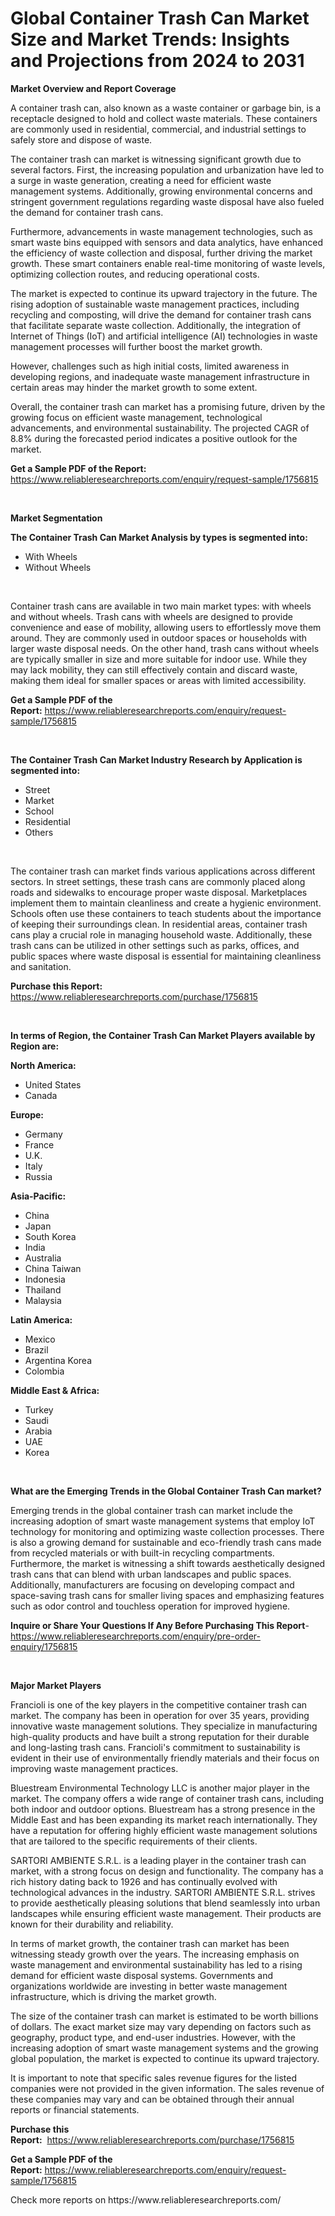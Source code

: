 <p><h1>Global Container Trash Can Market Size and Market Trends: Insights and Projections from 2024 to 2031</h1></p><p><strong>Market Overview and Report Coverage</strong></p>
<p><p>A container trash can, also known as a waste container or garbage bin, is a receptacle designed to hold and collect waste materials. These containers are commonly used in residential, commercial, and industrial settings to safely store and dispose of waste.</p><p>The container trash can market is witnessing significant growth due to several factors. First, the increasing population and urbanization have led to a surge in waste generation, creating a need for efficient waste management systems. Additionally, growing environmental concerns and stringent government regulations regarding waste disposal have also fueled the demand for container trash cans.</p><p>Furthermore, advancements in waste management technologies, such as smart waste bins equipped with sensors and data analytics, have enhanced the efficiency of waste collection and disposal, further driving the market growth. These smart containers enable real-time monitoring of waste levels, optimizing collection routes, and reducing operational costs.</p><p>The market is expected to continue its upward trajectory in the future. The rising adoption of sustainable waste management practices, including recycling and composting, will drive the demand for container trash cans that facilitate separate waste collection. Additionally, the integration of Internet of Things (IoT) and artificial intelligence (AI) technologies in waste management processes will further boost the market growth.</p><p>However, challenges such as high initial costs, limited awareness in developing regions, and inadequate waste management infrastructure in certain areas may hinder the market growth to some extent.</p><p>Overall, the container trash can market has a promising future, driven by the growing focus on efficient waste management, technological advancements, and environmental sustainability. The projected CAGR of 8.8% during the forecasted period indicates a positive outlook for the market.</p></p>
<p><strong>Get a Sample PDF of the Report:</strong> <a href="https://www.reliableresearchreports.com/enquiry/request-sample/1756815">https://www.reliableresearchreports.com/enquiry/request-sample/1756815</a></p>
<p>&nbsp;</p>
<p><strong>Market Segmentation</strong></p>
<p><strong>The Container Trash Can Market Analysis by types is segmented into:</strong></p>
<p><ul><li>With Wheels</li><li>Without Wheels</li></ul></p>
<p>&nbsp;</p>
<p><p>Container trash cans are available in two main market types: with wheels and without wheels. Trash cans with wheels are designed to provide convenience and ease of mobility, allowing users to effortlessly move them around. They are commonly used in outdoor spaces or households with larger waste disposal needs. On the other hand, trash cans without wheels are typically smaller in size and more suitable for indoor use. While they may lack mobility, they can still effectively contain and discard waste, making them ideal for smaller spaces or areas with limited accessibility.</p></p>
<p><strong>Get a Sample PDF of the Report:</strong>&nbsp;<a href="https://www.reliableresearchreports.com/enquiry/request-sample/1756815">https://www.reliableresearchreports.com/enquiry/request-sample/1756815</a></p>
<p>&nbsp;</p>
<p><strong>The Container Trash Can Market Industry Research by Application is segmented into:</strong></p>
<p><ul><li>Street</li><li>Market</li><li>School</li><li>Residential</li><li>Others</li></ul></p>
<p>&nbsp;</p>
<p><p>The container trash can market finds various applications across different sectors. In street settings, these trash cans are commonly placed along roads and sidewalks to encourage proper waste disposal. Marketplaces implement them to maintain cleanliness and create a hygienic environment. Schools often use these containers to teach students about the importance of keeping their surroundings clean. In residential areas, container trash cans play a crucial role in managing household waste. Additionally, these trash cans can be utilized in other settings such as parks, offices, and public spaces where waste disposal is essential for maintaining cleanliness and sanitation.</p></p>
<p><strong>Purchase this Report:</strong>&nbsp; <a href="https://www.reliableresearchreports.com/purchase/1756815">https://www.reliableresearchreports.com/purchase/1756815</a></p>
<p>&nbsp;</p>
<p><strong>In terms of Region, the Container Trash Can Market Players available by Region are:</strong></p>
<p>
    <p> <strong> North America: </strong>
        <ul>
            <li>United States</li>
            <li>Canada</li>
        </ul>
        </p> 
    <p> <strong> Europe: </strong>
        <ul>
            <li>Germany</li>
            <li>France</li>
            <li>U.K.</li>
            <li>Italy</li>
            <li>Russia</li>
        </ul>
        </p> 
    <p> <strong> Asia-Pacific: </strong>
        <ul>
            <li>China</li>
            <li>Japan</li>
            <li>South Korea</li>
            <li>India</li>
            <li>Australia</li>
            <li>China Taiwan</li>
            <li>Indonesia</li>
            <li>Thailand</li>
            <li>Malaysia</li>
        </ul>
        </p> 
    <p> <strong> Latin America: </strong>
        <ul>
            <li>Mexico</li>
            <li>Brazil</li>
            <li>Argentina Korea</li>
            <li>Colombia</li>
        </ul>
        </p> 
    <p> <strong> Middle East & Africa: </strong>
        <ul>
            <li>Turkey</li>
            <li>Saudi</li>
            <li>Arabia</li>
            <li>UAE</li>
            <li>Korea</li>
        </ul>
    </p>
    </p>
<p>&nbsp;</p>
<p><strong>What are the Emerging Trends in the Global Container Trash Can market?</strong></p>
<p><p>Emerging trends in the global container trash can market include the increasing adoption of smart waste management systems that employ IoT technology for monitoring and optimizing waste collection processes. There is also a growing demand for sustainable and eco-friendly trash cans made from recycled materials or with built-in recycling compartments. Furthermore, the market is witnessing a shift towards aesthetically designed trash cans that can blend with urban landscapes and public spaces. Additionally, manufacturers are focusing on developing compact and space-saving trash cans for smaller living spaces and emphasizing features such as odor control and touchless operation for improved hygiene.</p></p>
<p><strong>Inquire or Share Your Questions If Any Before Purchasing This Report</strong>- <a href="https://www.reliableresearchreports.com/enquiry/pre-order-enquiry/1756815">https://www.reliableresearchreports.com/enquiry/pre-order-enquiry/1756815</a></p>
<p>&nbsp;</p>
<p><strong>Major Market Players</strong></p>
<p><p>Francioli is one of the key players in the competitive container trash can market. The company has been in operation for over 35 years, providing innovative waste management solutions. They specialize in manufacturing high-quality products and have built a strong reputation for their durable and long-lasting trash cans. Francioli's commitment to sustainability is evident in their use of environmentally friendly materials and their focus on improving waste management practices.</p><p>Bluestream Environmental Technology LLC is another major player in the market. The company offers a wide range of container trash cans, including both indoor and outdoor options. Bluestream has a strong presence in the Middle East and has been expanding its market reach internationally. They have a reputation for offering highly efficient waste management solutions that are tailored to the specific requirements of their clients.</p><p>SARTORI AMBIENTE S.R.L. is a leading player in the container trash can market, with a strong focus on design and functionality. The company has a rich history dating back to 1926 and has continually evolved with technological advances in the industry. SARTORI AMBIENTE S.R.L. strives to provide aesthetically pleasing solutions that blend seamlessly into urban landscapes while ensuring efficient waste management. Their products are known for their durability and reliability.</p><p>In terms of market growth, the container trash can market has been witnessing steady growth over the years. The increasing emphasis on waste management and environmental sustainability has led to a rising demand for efficient waste disposal systems. Governments and organizations worldwide are investing in better waste management infrastructure, which is driving the market growth.</p><p>The size of the container trash can market is estimated to be worth billions of dollars. The exact market size may vary depending on factors such as geography, product type, and end-user industries. However, with the increasing adoption of smart waste management systems and the growing global population, the market is expected to continue its upward trajectory.</p><p>It is important to note that specific sales revenue figures for the listed companies were not provided in the given information. The sales revenue of these companies may vary and can be obtained through their annual reports or financial statements.</p></p>
<p><strong>Purchase this Report:</strong>&nbsp;&nbsp;<a href="https://www.reliableresearchreports.com/purchase/1756815">https://www.reliableresearchreports.com/purchase/1756815</a></p>
<p></p>
<p><strong>Get a Sample PDF of the Report:</strong>&nbsp;<a href="https://www.reliableresearchreports.com/enquiry/request-sample/1756815">https://www.reliableresearchreports.com/enquiry/request-sample/1756815</a></p>
<p>Check more reports on https://www.reliableresearchreports.com/</p>